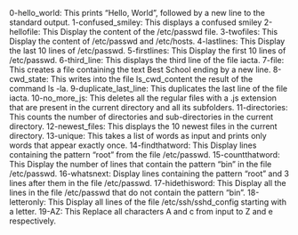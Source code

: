 0-hello_world: This prints “Hello, World”, followed by a new line to the standard output.
1-confused_smiley: This displays a confused smiley
2-hellofile: This Display the content of the /etc/passwd file.
3-twofiles: This Display the content of /etc/passwd and /etc/hosts.
4-lastlines: This Display the last 10 lines of /etc/passwd.
5-firstlines: This Display the first 10 lines of /etc/passwd.
6-third_line: This displays the third line of the file iacta.
7-file: This creates a file containing the text Best School ending by a new line.
8-cwd_state: This writes into the file ls_cwd_content the result of the command ls -la.
9-duplicate_last_line: This duplicates the last line of the file iacta.
10-no_more_js: This deletes all the regular files with a .js extension that are present in the current directory and all its subfolders.
11-directories: This counts the number of directories and sub-directories in the current directory.
12-newest_files: This displays the 10 newest files in the current directory.
13-unique: This takes a list of words as input and prints only words that appear exactly once.
14-findthatword: This Display lines containing the pattern “root” from the file /etc/passwd.
15-countthatword: This Display the number of lines that contain the pattern “bin” in the file /etc/passwd.
16-whatsnext: Display lines containing the pattern “root” and 3 lines after them in the file /etc/passwd.
17-hidethisword: This Display all the lines in the file /etc/passwd that do not contain the pattern “bin”.
18-letteronly: This Display all lines of the file /etc/ssh/sshd_config starting with a letter.
19-AZ: This Replace all characters A and c from input to Z and e respectively.
